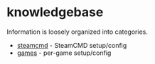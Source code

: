 # knowledgebase

Information is loosely organized into categories.

- [steamcmd](steamcmd) - SteamCMD setup/config
- [games](games) - per-game setup/config
